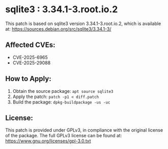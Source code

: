 # sqlite3 : 3.34.1-3.root.io.2

This patch is based on sqlite3 version 3.34.1-3.root.io.2, which is available at:
https://sources.debian.org/src/sqlite3/3.34.1-3/

## Affected CVEs:
- CVE-2025-6965
- CVE-2025-29088

## How to Apply:
1. Obtain the source package: `apt source sqlite3`
2. Apply the patch: `patch -p1 < diff.patch`
3. Build the package: `dpkg-buildpackage -us -uc`

## License:
This patch is provided under GPLv3, in compliance with the original license of the package.
The full GPLv3 license can be found at: https://www.gnu.org/licenses/gpl-3.0.txt

